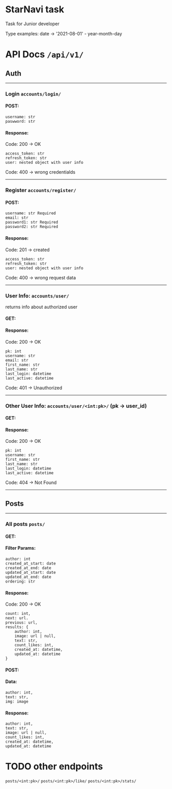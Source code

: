 # StarNavi task
Task for Junior developer

Type examples:
    date -> '2021-08-01' - year-month-day

# API Docs `/api/v1/`

## Auth

-----

### Login `accounts/login/`
#### POST: 
    username: str
    paswword: str
 
#### Response: 

Code: 200 -> OK

    access_token: str
    refresh_token: str
    user: nested object with user info

Code: 400 -> wrong credentialds

-----

### Register `accounts/register/`
#### POST: 
    username: str Required
    email: str
    password1: str Required
    password2: str Required

#### Response:

Code: 201 -> created

    access_token: str
    refresh_token: str
    user: nested object with user info

Code: 400 -> wrong request data

-----

### User Info: `accounts/user/` 
returns info about authorized user
#### GET: 

#### Response:

Code: 200 -> OK

    pk: int
    username: str
    email: str
    first_name: str
    last_name: str
    last_login: datetime
    last_active: datetime

Code: 401 -> Unauthorized

-----

### Other User Info: `accounts/user/<int:pk>/` (pk -> user_id)
#### GET: 

#### Response:

Code: 200 -> OK

    pk: int
    username: str
    first_name: str
    last_name: str
    last_login: datetime
    last_active: datetime

Code: 404 -> Not Found

-----

## Posts

-----

### All posts `posts/`
#### GET:
#### Filter Params:
    author: int
    created_at_start: date
    created_at_end: date
    updated_at_start: date
    updated_at_end: date
    ordering: str

#### Response:
Code: 200 -> OK

    count: int,
    next: url.
    previous: url,
    results: {
        author: int,
        image: url | null,
        text: str,
        count_likes: int,
        created_at: datetime,
        updated_at: datetime
    }

#### POST:
#### Data:
    author: int,
    text: str,
    img: image

#### Response:
    author: int,
    text: str,
    image: url | null,
    count_likes: int,
    created_at: datetime,
    updated_at: datetime


# TODO other endpoints
`posts/<int:pk>/`
`posts/<int:pk>/like/`
`posts/<int:pk>/stats/`




